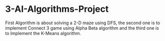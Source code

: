 # 3-AI-Algorithms-Project


First Algorithm is about solving a 2-D maze using DFS, the second one is to implement Connect 3 game using Alpha Beta algorithm and the third one is to Implement the K-Means algorithm.

 
